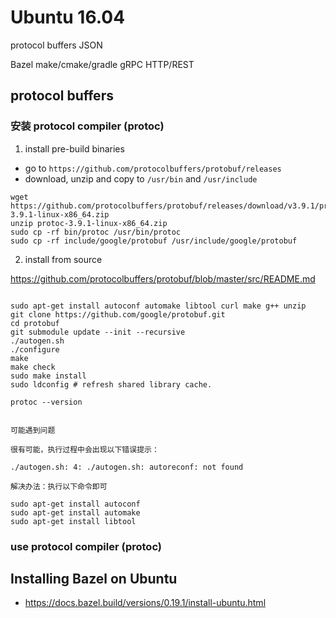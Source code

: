 # Ubuntu 16.04 


protocol buffers    JSON

Bazel  make/cmake/gradle
gRPC   HTTP/REST



## protocol buffers

### 安装 protocol compiler (protoc)


1. install pre-build binaries

- go to `https://github.com/protocolbuffers/protobuf/releases`
- download, unzip and copy to `/usr/bin` and `/usr/include`

```
wget https://github.com/protocolbuffers/protobuf/releases/download/v3.9.1/protoc-3.9.1-linux-x86_64.zip
unzip protoc-3.9.1-linux-x86_64.zip
sudo cp -rf bin/protoc /usr/bin/protoc
sudo cp -rf include/google/protobuf /usr/include/google/protobuf
```


2. install from source

https://github.com/protocolbuffers/protobuf/blob/master/src/README.md


```

sudo apt-get install autoconf automake libtool curl make g++ unzip
git clone https://github.com/google/protobuf.git
cd protobuf
git submodule update --init --recursive
./autogen.sh
./configure
make
make check
sudo make install
sudo ldconfig # refresh shared library cache.

protoc --version


```


```
可能遇到问题

很有可能，执行过程中会出现以下错误提示：

./autogen.sh: 4: ./autogen.sh: autoreconf: not found

解决办法：执行以下命令即可

sudo apt-get install autoconf
sudo apt-get install automake
sudo apt-get install libtool
```
### use protocol compiler (protoc)





## Installing Bazel on Ubuntu 

- https://docs.bazel.build/versions/0.19.1/install-ubuntu.html


